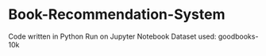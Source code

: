 # Book-Recommendation-System

Code written in Python
Run on Jupyter Notebook
Dataset used: goodbooks-10k
